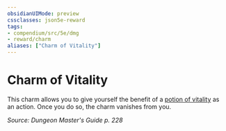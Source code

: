 ```yaml
---
obsidianUIMode: preview
cssclasses: json5e-reward
tags:
- compendium/src/5e/dmg
- reward/charm
aliases: ["Charm of Vitality"]
---
```

# Charm of Vitality

This charm allows you to give yourself the benefit of a [potion of vitality](5E2014官方资源/items/potion-of-vitality.md) as an action. Once you do so, the charm vanishes from you.

*Source: Dungeon Master's Guide p. 228*